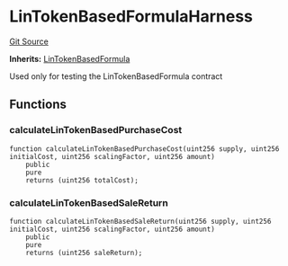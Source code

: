 # LinTokenBasedFormulaHarness
[Git Source](https://github.com/dustinstacy/boncurs/blob/6c025f69156de715812d7a6a70f223cf6541ed15/test/harnesses/LinTokenBasedFormulaHarness.sol)

**Inherits:**
[LinTokenBasedFormula](/contracts/linear/LinTokenBasedFormula.sol/abstract.LinTokenBasedFormula.md)

Used only for testing the LinTokenBasedFormula contract


## Functions
### calculateLinTokenBasedPurchaseCost


```solidity
function calculateLinTokenBasedPurchaseCost(uint256 supply, uint256 initialCost, uint256 scalingFactor, uint256 amount)
    public
    pure
    returns (uint256 totalCost);
```

### calculateLinTokenBasedSaleReturn


```solidity
function calculateLinTokenBasedSaleReturn(uint256 supply, uint256 initialCost, uint256 scalingFactor, uint256 amount)
    public
    pure
    returns (uint256 saleReturn);
```

